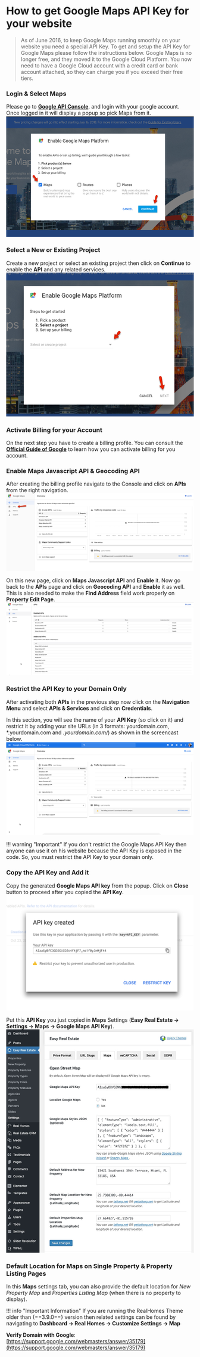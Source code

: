 # How to get Google Maps API Key for your website

> As of June 2016, to keep Google Maps running smoothly on your website you need a special API Key. To get and setup the API Key for Google Maps please follow the instructions below. Google Maps is no longer free, and they moved it to the Google Cloud Platform. You now need to have a Google Cloud account with a credit card or bank account attached, so they can charge you if you exceed their free tiers.

### **Login & Select Maps**

Please go to [**Google API Console**](https://cloud.google.com/maps-platform/#get-started). and login with your google account. Once logged in it will display a popup so pick Maps from it.
![Google Maps Setup](images/google-maps/pick-maps-popup.png)

### **Select a New or Existing Project**

Create a new project or select an existing project then click on **Continue** to enable the **API** and any related services.
![RealHomes Documentation](images/google-maps/create-or-existing.png)

### **Activate Billing for your Account**

On the next step you have to create a billing profile. You can consult the [**Official Guide of Google**](https://developers.google.com/maps/billing/gmp-billing) to learn how you can activate billing for you account.

### **Enable Maps Javascript API & Geocoding API**

After creating the billing profile navigate to the Console and click on **APIs** from the right navigation.
![RealHomes Documentation](images/google-maps/google-maps-apis.png)

On this new page, click on **Maps Javascript API** and **Enable** it. Now go back to the **APIs** page and click on **Geocoding API** and **Enable** it as well. This is also needed to make the **Find Address** field work properly on **Property Edit Page**. 
![RealHomes Documentation](images/google-maps/enable-geocoding-api.gif)

### **Restrict the API Key to your Domain Only**

After activating both **APIs** in the previous step now click on the **Navigation Menu** and select **APIs & Services** and click on **Credentials**.

In this section, you will see the name of your **API Key** (so click on it) and restrict it by adding your site URLs (in 3 formats: yourdomain.com, *.yourdomain.com and *.yourdomain.com/*) as shown in the screencast below.
![RealHomes Documentation](images/google-maps/apis-and-services-http-referrers.gif)

!!! warning "Important"
    If you don't restrict the Google Maps API Key then anyone can use it on his website because the API Key is exposed in the code. So, you must restrict the API Key to your domain only.

### **Copy the API Key and Add it**

Copy the generated **Google Maps API key** from the popup. Click on **Close** button to proceed after you copied the **API Key**. 
![RealHomes Documentation](images/google-maps/api-key.png)

Put this **API Key** you just copied in **Maps** Settings (**Easy Real Estate → Settings → Maps → Google Maps API Key**).
![RealHomes Documentation](images/ere-tabs/maps.png)

### **Default Location for Maps on Single Property & Property Listing Pages**

In this **Maps** settings tab, you can also provide the default location for *New Property Map* and *Properties Listing Map* (when there is no property to display).

!!! info "Important Information"
    If you are running the RealHomes Theme older than {==3.9.0==} version then related settings can be found by navigating to **Dashboard → Real Homes → Customize Settings → Map**

**Verify Domain with Google**: [https://support.google.com/webmasters/answer/35179](https://support.google.com/webmasters/answer/35179)
